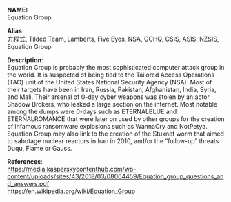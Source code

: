 **NAME:**  
Equation Group  
  
**Alias**  
方程式, Tilded Team, Lamberts, Five Eyes, NSA,  GCHQ,  CSIS,  ASIS,  NZSIS, Equation Group  

**Description**:   
Equation Group is probably the most sophisticated computer attack group in the world. It is suspected of being tied to the Tailored Access Operations (TAO) unit of the United States National Security Agency (NSA). Most of their targets have been in Iran, Russia, Pakistan, Afghanistan, India, Syria, and Mali.
Their arsenal of 0-day cyber weapons was stolen by an actor Shadow Brokers, who leaked a large section on the internet. Most notable among the dumps were 0-days such as ETERNALBLUE and ETERNALROMANCE that were later on used by other groups for the creation of infamous ransomware explosions such as WannaCry and NotPetya.
Equation Group may also link to the creation of the Stuxnet worm that aimed to sabotage nuclear reactors in Iran in 2010, and/or the “follow-up” threats Duqu, Flame or Gauss.

**References**:  
https://media.kasperskycontenthub.com/wp-content/uploads/sites/43/2018/03/08064459/Equation_group_questions_and_answers.pdf  
https://en.wikipedia.org/wiki/Equation_Group  

